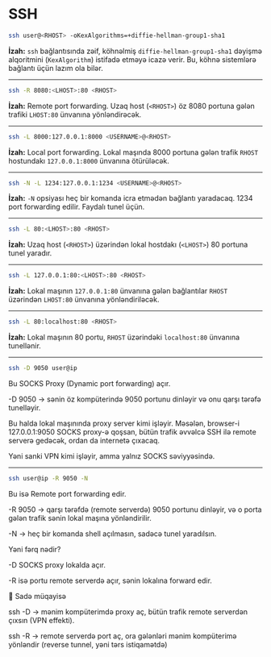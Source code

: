 # SSH
 

```bash
ssh user@<RHOST> -oKexAlgorithms=+diffie-hellman-group1-sha1
```
**İzah:** `ssh` bağlantısında zəif, köhnəlmiş `diffie-hellman-group1-sha1` dəyişmə alqoritmini (`KexAlgorithm`) istifadə etməyə icazə verir. Bu, köhnə sistemlərə bağlantı üçün lazım ola bilər.

---

```bash
ssh -R 8080:<LHOST>:80 <RHOST>
```
**İzah:** Remote port forwarding. Uzaq host (`<RHOST>`) öz 8080 portuna gələn trafiki `LHOST:80` ünvanına yönləndirəcək.

---

```bash
ssh -L 8000:127.0.0.1:8000 <USERNAME>@<RHOST>
```
**İzah:** Local port forwarding. Lokal maşında 8000 portuna gələn trafik `RHOST` hostundakı `127.0.0.1:8000` ünvanına ötürüləcək.

---

```bash
ssh -N -L 1234:127.0.0.1:1234 <USERNAME>@<RHOST>
```
**İzah:** `-N` opsiyası heç bir komanda icra etmədən bağlantı yaradacaq. 1234 port forwarding edilir. Faydalı tunel üçün.

---

```bash
ssh -L 80:<LHOST>:80 <RHOST>
```
**İzah:** Uzaq host (`<RHOST>`) üzərindən lokal hostdakı (`<LHOST>`) 80 portuna tunel yaradır.

---

```bash
ssh -L 127.0.0.1:80:<LHOST>:80 <RHOST>
```
**İzah:** Lokal maşının `127.0.0.1:80` ünvanına gələn bağlantılar `RHOST` üzərindən `LHOST:80` ünvanına yönləndiriləcək.

---

```bash
ssh -L 80:localhost:80 <RHOST>
```
**İzah:** Lokal maşının 80 portu, `RHOST` üzərindəki `localhost:80` ünvanına tunellənir.

---

```bash
ssh -D 9050 user@ip
```
Bu SOCKS Proxy (Dynamic port forwarding) açır.

-D 9050 → sənin öz kompüterində 9050 portunu dinləyir və onu qarşı tərəfə tunelləyir.

Bu halda lokal maşınında proxy server kimi işləyir. Məsələn, browser-i 127.0.0.1:9050 SOCKS proxy-ə qoşsan, bütün trafik əvvəlcə SSH ilə remote serverə gedəcək, ordan da internetə çıxacaq.

Yəni sanki VPN kimi işləyir, amma yalnız SOCKS səviyyəsində.

---

```bash
ssh user@ip -R 9050 -N
```
Bu isə Remote port forwarding edir.

-R 9050 → qarşı tərəfdə (remote serverdə) 9050 portunu dinləyir, və o porta gələn trafik sənin lokal maşına yönləndirilir.

-N → heç bir komanda shell açılmasın, sadəcə tunel yaradılsın.

Yəni fərq nədir?

-D SOCKS proxy lokalda açır.

-R isə portu remote serverdə açır, sənin lokalına forward edir.

🔑 Sadə müqayisə

ssh -D → mənim kompüterimdə proxy aç, bütün trafik remote serverdən çıxsın (VPN effekti).

ssh -R → remote serverdə port aç, ora gələnləri mənim kompüterimə yönləndir (reverse tunnel, yəni tərs istiqamətdə)
